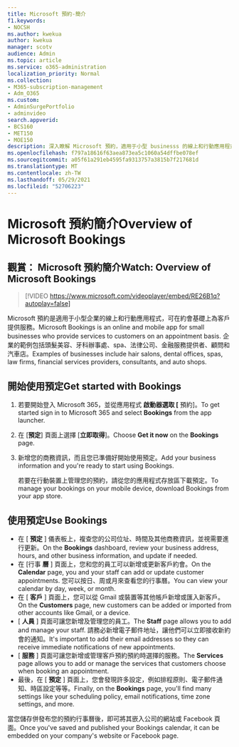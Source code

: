 ```yaml
---
title: Microsoft 預約-簡介
f1.keywords:
- NOCSH
ms.author: kwekua
author: kwekua
manager: scotv
audience: Admin
ms.topic: article
ms.service: o365-administration
localization_priority: Normal
ms.collection:
- M365-subscription-management
- Adm_O365
ms.custom:
- AdminSurgePortfolio
- adminvideo
search.appverid:
- BCS160
- MET150
- MOE150
description: 深入瞭解 Microsoft 預約，適用于小型 businesss 的線上和行動應用程式，可為您的客戶提供預約預約。
ms.openlocfilehash: f797a18616f63aea873ea5c1060a54dffbe078ef
ms.sourcegitcommit: a05f61a291eb4595fa9313757a3815b7f217681d
ms.translationtype: MT
ms.contentlocale: zh-TW
ms.lasthandoff: 05/29/2021
ms.locfileid: "52706223"
---
```

# <a name="overview-of-microsoft-bookings"></a><span data-ttu-id="b6499-103">Microsoft 預約簡介</span><span class="sxs-lookup"><span data-stu-id="b6499-103">Overview of Microsoft Bookings</span></span>

## <a name="watch-overview-of-microsoft-bookings"></a><span data-ttu-id="b6499-104">觀賞： Microsoft 預約簡介</span><span class="sxs-lookup"><span data-stu-id="b6499-104">Watch: Overview of Microsoft Bookings</span></span>

> [!VIDEO https://www.microsoft.com/videoplayer/embed/RE26B1q?autoplay=false]

<span data-ttu-id="b6499-105">Microsoft 預約是適用于小型企業的線上和行動應用程式，可在約會基礎上為客戶提供服務。</span><span class="sxs-lookup"><span data-stu-id="b6499-105">Microsoft Bookings is an online and mobile app for small businesses who provide services to customers on an appointment basis.</span></span> <span data-ttu-id="b6499-106">企業的範例包括頭髮美容、牙科辦事處、spa、法律公司、金融服務提供者、顧問和汽車店。</span><span class="sxs-lookup"><span data-stu-id="b6499-106">Examples of businesses include hair salons, dental offices, spas, law firms, financial services providers, consultants, and auto shops.</span></span>

## <a name="get-started-with-bookings"></a><span data-ttu-id="b6499-107">開始使用預定</span><span class="sxs-lookup"><span data-stu-id="b6499-107">Get started with Bookings</span></span>

1. <span data-ttu-id="b6499-108">若要開始登入 Microsoft 365，並從應用程式 **啟動器選取 [** 預約]。</span><span class="sxs-lookup"><span data-stu-id="b6499-108">To get started sign in to Microsoft 365 and select **Bookings** from the app launcher.</span></span>
1. <span data-ttu-id="b6499-109">在 [**預定**] 頁面上選擇 [**立即取得**]。</span><span class="sxs-lookup"><span data-stu-id="b6499-109">Choose **Get it now** on the **Bookings** page.</span></span>
1. <span data-ttu-id="b6499-110">新增您的商務資訊，而且您已準備好開始使用預定。</span><span class="sxs-lookup"><span data-stu-id="b6499-110">Add your business information and you're ready to start using Bookings.</span></span>

    <span data-ttu-id="b6499-111">若要在行動裝置上管理您的預約，請從您的應用程式存放區下載預定。</span><span class="sxs-lookup"><span data-stu-id="b6499-111">To manage your bookings on your mobile device, download Bookings from your app store.</span></span>

## <a name="use-bookings"></a><span data-ttu-id="b6499-112">使用預定</span><span class="sxs-lookup"><span data-stu-id="b6499-112">Use Bookings</span></span>

- <span data-ttu-id="b6499-113">在 [ **預定** ] 儀表板上，複查您的公司位址、時間及其他商務資訊，並視需要進行更新。</span><span class="sxs-lookup"><span data-stu-id="b6499-113">On the **Bookings** dashboard, review your business address, hours, and other business information, and update if needed.</span></span>
- <span data-ttu-id="b6499-114">在 [行事 **曆** ] 頁面上，您和您的員工可以新增或更新客戶約會。</span><span class="sxs-lookup"><span data-stu-id="b6499-114">On the **Calendar** page, you and your staff can add or update customer appointments.</span></span> <span data-ttu-id="b6499-115">您可以按日、周或月來查看您的行事曆。</span><span class="sxs-lookup"><span data-stu-id="b6499-115">You can view your calendar by day, week, or month.</span></span>
- <span data-ttu-id="b6499-116">在 [ **客戶** ] 頁面上，您可以從 Gmail 或裝置等其他帳戶新增或匯入新客戶。</span><span class="sxs-lookup"><span data-stu-id="b6499-116">On the **Customers** page, new customers can be added or imported from other accounts like Gmail, or a device.</span></span>
- <span data-ttu-id="b6499-117">[ **人員** ] 頁面可讓您新增及管理您的員工。</span><span class="sxs-lookup"><span data-stu-id="b6499-117">The **Staff** page allows you to add and manage your staff.</span></span> <span data-ttu-id="b6499-118">請務必新增電子郵件地址，讓他們可以立即接收新約會的通知。</span><span class="sxs-lookup"><span data-stu-id="b6499-118">It's important to add their email addresses so they can receive immediate notifications of new appointments.</span></span>
- <span data-ttu-id="b6499-119">[ **服務** ] 頁面可讓您新增或管理客戶預約預約時選擇的服務。</span><span class="sxs-lookup"><span data-stu-id="b6499-119">The **Services** page allows you to add or manage the services that customers choose when booking an appointment.</span></span>
- <span data-ttu-id="b6499-120">最後，在 [ **預定** ] 頁面上，您會發現許多設定，例如排程原則、電子郵件通知、時區設定等等。</span><span class="sxs-lookup"><span data-stu-id="b6499-120">Finally, on the **Bookings** page, you'll find many settings like your scheduling policy, email notifications, time zone settings, and more.</span></span>

<span data-ttu-id="b6499-121">當您儲存併發布您的預約行事曆後，即可將其嵌入公司的網站或 Facebook 頁面。</span><span class="sxs-lookup"><span data-stu-id="b6499-121">Once you've saved and published your Bookings calendar, it can be embedded on your company's website or Facebook page.</span></span>
